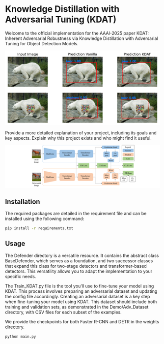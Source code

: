 # Knowledge Distillation with Adversarial Tuning (KDAT)

Welcome to the official implementation for the AAAI-2025 paper KDAT: Inherent Adversarial Robustness via Knowledge Distillation with Adversarial Tuning for Object Detection Models.

<div align="center">
  <img src="images/faster_DEMO.png" alt="Project Screenshot">
</div>

Provide a more detailed explanation of your project, including its goals and key aspects. Explain why this project exists and who might find it useful.

<div align="center">
  <img src="images/TransformerBasedPipeline.png" alt="Project Screenshot">
</div>

## Installation

The required packages are detailed in the requirement file and can be installed using the following command:
   ```bash
   pip install -r requirements.txt
   ```

## Usage

The Defender directory is a versatile resource. It contains the abstract class BaseDefender, which serves as a foundation, and two successor classes that expand this class for two-stage detectors and transformer-based detectors. This versatility allows you to adapt the implementation to your specific needs.

The Train_KDAT.py file is the tool you'll use to fine-tune your model using KDAT. This process involves preparing an adversarial dataset and updating the config file accordingly.
Creating an adversarial dataset is a key step when fine-tuning your model using KDAT. This dataset should include both training and validation sets, as demonstrated in the Demo/Adv_Dataset directory, with CSV files for each subset of the examples. 

We provide the checkpoints for both Faster R-CNN and DETR in the weights directory.
```bash
python main.py
```
